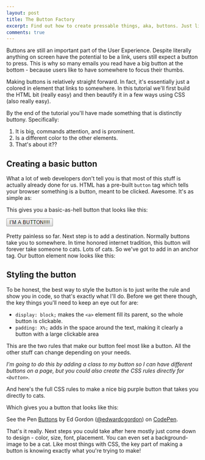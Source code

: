 ```yaml
---
layout: post
title: The Button Factory
excerpt: Find out how to create pressable things, aka, buttons. Just like my trousers, the web would literally fall down without them.
comments: true
---
```

Buttons are still an important part of the User Experience. Despite literally anything on screen have the potential to be a link, users still expect a button to press. This is why so many emails you read have a big button at the bottom - because users like to have somewhere to focus their thumbs.

Making buttons is relatively straight forward. In fact, it's essentially just a colored in element that links to somewhere. In this tutorial we'll  first build the HTML bit (really easy) and then beautify it in a few ways using CSS (also really easy).

By the end of the tutorial you'll have made something that is distinctly buttony. Specifically:
1. It is big, commands attention, and is prominent.
2. Is a different color to the other elements.
3. That's about it??

## Creating a basic button
What a lot of web developers don't tell you is that most of this stuff is actually already done for us. HTML has a pre-built `button` tag which tells your browser something is a button, meant to be clicked. Awesome. It's as simple as:

<script src="https://gist.github.com/edwardcgordon/cd9f2a68128b77bd4ee5246db7b2a4a0.js"></script>

This gives you a basic-as-hell button that looks like this:

![simple-button](/images/simple-button.png)

Pretty painless so far. Next step is to add a destination. Normally buttons take you to somewhere. In time honored internet tradition, this button will forever take someone to cats. Lots of cats. So we've got to add in an anchor tag. Our button element now looks like this:

<script src="https://gist.github.com/edwardcgordon/d2862dd6b86deb07367c37d996108c77.js"></script>

## Styling the button
To be honest, the best way to style the button is to just write the rule and show you in code, so that's exactly what I'll do. Before we get there though, the key things you'll need to keep an eye out for are:

- `display: block;` makes the `<a>` element fill its parent, so the whole button is clickable.
- `padding: X%;` adds in the space around the text, making it clearly a button with a large clickable area

This are the two rules that make our button feel most like a button. All the other stuff can change depending on your needs.

_I'm going to do this by adding a class to my button so I can have different buttons on a page, but you could also create the CSS rules directly for `<button>`._

And here's the full CSS rules to make a nice big purple button that takes you directly to cats.

<script src="https://gist.github.com/edwardcgordon/94796b750809a01171d48b7a1800a411.js"></script>

Which gives you a button that looks like this:

<p data-height="345" data-theme-id="dark" data-slug-hash="jAgkqj" data-default-tab="result" data-user="edwardcgordon" data-embed-version="2" class="codepen">See the Pen <a href="http://codepen.io/edwardcgordon/pen/jAgkqj/">Buttons</a> by Ed Gordon (<a href="http://codepen.io/edwardcgordon">@edwardcgordon</a>) on <a href="http://codepen.io">CodePen</a>.</p>
<script async src="//assets.codepen.io/assets/embed/ei.js"></script>

That's it really. Next steps you could take after here mostly just come down to design - color, size, font, placement. You can even set a background-image to be a cat. Like most things with CSS, the key part of making a button is knowing exactly what you're trying to make!
